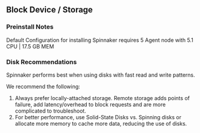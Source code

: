 
## Block Device / Storage

### Preinstall Notes

Default Configuration for installing Spinnaker requires 5 Agent node with 5.1 CPU | 17.5 GB MEM

### Disk Recommendations

Spinnaker performs best when using disks with fast read and write patterns.

We recommend the following:

1. Always prefer locally-attached storage. Remote storage adds points of failure, add latency/overhead to block requests and are more complicated to troubleshoot.  
2. For better performance, use Solid-State Disks vs. Spinning disks or allocate more memory to cache more data, reducing the use of disks.
